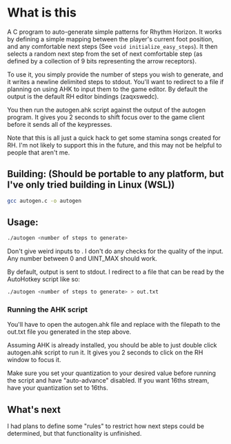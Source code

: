 # What is this

A C program to auto-generate simple patterns for Rhythm Horizon. It works by
defining a simple mapping between the player's current foot position, and any
comfortable next steps (See `void initialize_easy_steps`). It then selects a
random next step from the set of next comfortable step (as defined by a
collection of 9 bits representing the arrow receptors).

To use it, you simply provide the number of steps you wish to generate, and it
writes a newline delimited steps to stdout. You'll want to redirect to a file
if planning on using AHK to input them to the game editor. By default the
output is the default RH editor bindings (zaqxswedc).

You then run the autogen.ahk script against the output of the autogen program.
It gives you 2 seconds to shift focus over to the game client before it sends
all of the keypresses.

Note that this is all just a quick hack to get some stamina songs created for
RH. I'm not likely to support this in the future, and this may not be helpful
to people that aren't me.

## Building: (Should be portable to any platform, but I've only tried building in Linux (WSL))

```bash
gcc autogen.c -o autogen
```

## Usage:

```bash
./autogen <number of steps to generate>
```
Don't give weird inputs to <number of steps to generate>. I don't do any checks
for the quality of the input. Any number between 0 and UINT_MAX should work.

By default, output is sent to stdout. I redirect to a file that can be read by
the AutoHotkey script like so:

```bash
./autogen <number of steps to generate> > out.txt
```

### Running the AHK script

You'll have to open the autogen.ahk file and replace <FILE PATH TO AUTOGEN
OUTPUT GOES HERE> with the filepath to the out.txt file you generated in the
step above.

Assuming AHK is already installed, you should be able to just double click
autogen.ahk script to run it. It gives you 2 seconds to click on the RH window
to focus it.

Make sure you set your quantization to your desired value before running the
script and have "auto-advance" disabled. If you want 16ths stream, have your
quantization set to 16ths.

## What's next

I had plans to define some "rules" to restrict how next steps could be
determined, but that functionality is unfinished.
